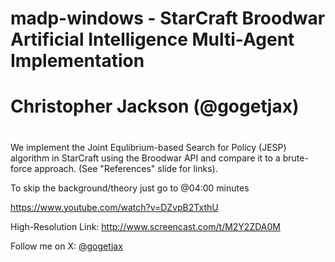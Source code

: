 # madp-windows - StarCraft Broodwar Artificial Intelligence Multi-Agent Implementation
# Christopher Jackson (@gogetjax)
#
We implement the Joint Equlibrium-based Search for Policy (JESP) algorithm in StarCraft using the Broodwar API and compare it to a brute-force approach. (See "References" slide for links).

To skip the background/theory just go to @04:00 minutes

https://www.youtube.com/watch?v=DZvpB2TxthU

High-Resolution Link:
http://www.screencast.com/t/M2Y2ZDA0M

Follow me on X: [@gogetjax](https://x.com/gogetjax)